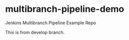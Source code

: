 # multibranch-pipeline-demo
Jenkins Multibranch Pipeline Example Repo 


This is from develop branch.